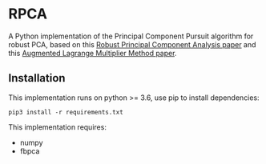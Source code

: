 # RPCA
A Python implementation of the Principal Component Pursuit algorithm for robust PCA, based on this [Robust Principal Component Analysis paper](rpca_paper.pdf) and this [Augmented Lagrange Multiplier Method paper](almm_paper.pdf).

## Installation
This implementation runs on python >= 3.6, use pip to install dependencies:
```
pip3 install -r requirements.txt
```
This implementation requires:
 - numpy
 - fbpca
